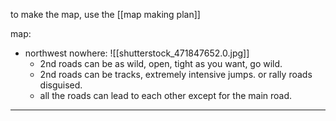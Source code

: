
to make the map, use the [[map making plan]]

map:

- northwest nowhere:
	   ![[shutterstock_471847652.0.jpg]]
	- 2nd roads can be as wild, open, tight as you want, go wild.
	- 2nd roads can be tracks, extremely intensive jumps. or rally roads disguised. 
	- all the roads can lead to each other except for the main road.



---

